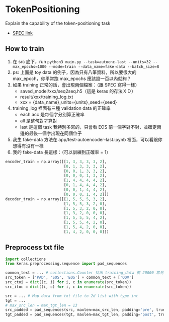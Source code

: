 # TokenPositioning
Explain the capability of the token-positioning task
* [SPEC link](https://docs.google.com/document/d/1bZbSScbywq1Tcj9qWRZXh08b6bYLAT8gqrcwni744Lk/edit#heading=h.uc1nrkgjomy8)


## How to train
1. 在 src 底下，run ```python3 main.py --task=autoenc-last --units=32 --max_epochs=1000 --mode=train --data_name=fake-data --batch_size=8```
2. ps: 上面是 toy data 的例子，因為只有八筆資料，所以要很大的 max_epoch，你平常跑 max_epochs 應該設一百以內就夠？
3. 如果 training 正常的話，會出現兩個檔案：（跟 SPEC 寫得一樣）
    * saved_model/xxx/seq2seq.h5（這是 keras 的存法ＸＤ）
    * result/xxx/training_log.txt
    * xxx = {data_name}_units={units}_seed={seed}
4. training_log 裡面有三種 validation data 的正確率
    * each acc 是每個字分別算正確率
    * all 是整句對才算對
    * last 是這個 task 我特別多寫的，只會看 EOS 前一個字對不對，並確定兩邊的最後一個字出現在同個位子
5. 我生 fake-data 方法在 app/test-autoencoder-last.ipynb 裡面，可以看跟你想得有沒有一樣
6. 我的 fake-data 長這樣：（可以訓練到正確率 = 1）
```python
encoder_train = np.array([[1, 3, 3, 3, 3, 2],
                          [0, 1, 3, 3, 3, 2], 
                          [0, 0, 1, 3, 3, 2],
                          [0, 0, 0, 1, 3, 2],
                          [1, 4, 4, 4, 4, 2],
                          [0, 1, 4, 4, 4, 2],
                          [0, 0, 1, 4, 4, 2],
                          [0, 0, 0, 1, 4, 2]])
decoder_train = np.array([[1, 5, 5, 5, 3, 2],
                          [1, 5, 5, 3, 2, 0], 
                          [1, 5, 3, 2, 0, 0],
                          [1, 3, 2, 0, 0, 0],
                          [1, 5, 5, 5, 4, 2],
                          [1, 5, 5, 4, 2, 0],
                          [1, 5, 4, 2, 0, 0],
                          [1, 4, 2, 0, 0, 0]])
```

## Preprocess txt file 
```python
import collections
from keras.preprocessing.sequence import pad_sequences

common_text = ... # collections.Counter 找出 training_data 前 20000 常見的字，照頻率排序
src_token = ['PAD', 'SOS', 'EOS'] + common_text + ['OOV']
src_ctoi = dict((c, i) for i, c in enumerate(src_token)) 
src_itoc = dict((i, c) for i, c in enumerate(src_token))

src = ... # Map data from txt file to 2d list with type int
tgt = ...
# max_src_len = max_tgt_len = 13
src_padded = pad_sequences(src, maxlen=max_src_len, padding='pre', truncating='pre')  # -> 2d array
tgt_padded = pad_sequences(tgt, maxlen=max_tgt_len, padding='post', truncating='post')

```

